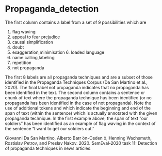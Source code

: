 # Propaganda_detection
The first column contains a label from a set of 9 possibilities which are 
1. flag waving
2. appeal to fear prejudice
3. causal simplification
4. doubt
5. exaggeration,minimisation 6. loaded language
7. name calling,labeling
8. repetition
9. not propaganda

   
The first 8 labels are all propaganda techniques and are a subset of those identified in the Propaganda Techniques Corpus (Da San Martino et al., 2020). The final label not propaganda indicates that no propaganda has been identified in the text. The second column contains a sentence or chunk of text where the propaganda technique has been identified (or no propaganda has been identified in the case of not propaganda). Note the use of additional tokens <BOS> and <EOS> which indicate the beginning and end of the span of text (within the sentence) which is actually annotated with the given propaganda technique. In the first example above, the span of text “our soldiers” has been identified as an example of flag waving in the context of the sentence “I want to get our soldiers out.”

Giovanni Da San Martino, Alberto Barr ́on-Ceden ̃o, Henning Wachsmuth, Rostislav Petrov, and Preslav Nakov. 2020. SemEval-2020 task 11: Detection of propaganda techniques in news articles.
